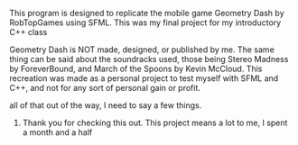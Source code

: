 This program is designed to replicate the mobile game Geometry Dash by
RobTopGames using SFML. This was my final project for my introductory C++
class

Geometry Dash is NOT made, designed, or published by me. The same thing can be
said about the soundracks used, those being Stereo Madness by ForeverBound, and
March of the Spoons by Kevin McCloud. This recreation was made as a personal
project to test myself with SFML and C++, and not for any sort of personal 
gain or profit.

all of that out of the way, I need to say a few things.

1) Thank you for checking this out. This project means a lot to me, I spent a month and a half
